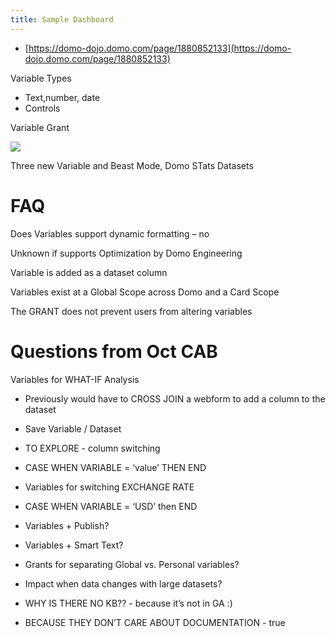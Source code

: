 ```yaml
---
title: Sample Dashboard
---
```

*   [https://domo-dojo.domo.com/page/1880852133](https://domo-dojo.domo.com/page/1880852133)

Variable Types

*   Text,number, date
*   Controls

Variable Grant

![](https://lh4.googleusercontent.com/Kyahxb6sLuwgZgLrGSG7UuFaHbFcKgtOGGwk4OUn2FKYioY0OHtAdVSC1Q6BE3OrNXB-4r1JYsmfAlhE6JmTOlRoW-piAyvVU3TdPOtoPQVvDR4Ex6rksIsq8WdvHUULnCiYUFNfeeBLtOdn62nJJ575vuZgqOH3LQF0ACPgNDwGRRfZMsmmJtEAbsZutQ)

Three new Variable and Beast Mode, Domo STats Datasets

FAQ
===

Does Variables support dynamic formatting – no

Unknown if supports Optimization by Domo Engineering

Variable is added as a dataset column

Variables exist at a Global Scope across Domo and a Card Scope

The GRANT does not prevent users from altering variables

Questions from Oct CAB
======================

Variables for WHAT-IF Analysis

*   Previously would have to CROSS JOIN a webform to add a column to the dataset
*   Save Variable / Dataset
*   TO EXPLORE - column switching

*   CASE WHEN VARIABLE = ‘value’ THEN <column name> END

*   Variables for switching EXCHANGE RATE

*   CASE WHEN VARIABLE = ‘USD’ then <usd exchange rate> END

*   Variables + Publish?
*   Variables + Smart Text?
*   Grants for separating Global vs. Personal variables?
*   Impact when data changes with large datasets?
*   WHY IS THERE NO KB?? - because it’s not in GA :)

*   BECAUSE THEY DON’T CARE ABOUT DOCUMENTATION - true

